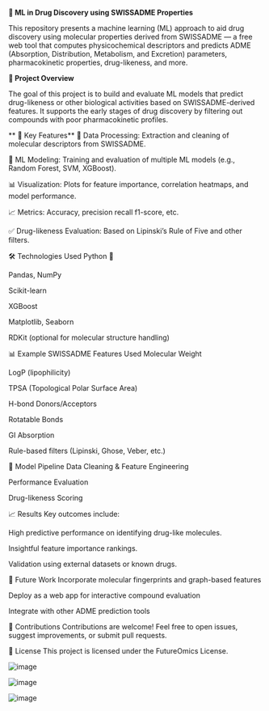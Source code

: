 **🧬 ML in Drug Discovery using SWISSADME Properties**

This repository presents a machine learning (ML) approach to aid drug discovery using molecular properties derived from SWISSADME — a free web tool that computes physicochemical descriptors and predicts ADME (Absorption, Distribution, Metabolism, and Excretion) parameters, pharmacokinetic properties, drug-likeness, and more.

**🚀 Project Overview**

The goal of this project is to build and evaluate ML models that predict drug-likeness or other biological activities based on SWISSADME-derived features. It supports the early stages of drug discovery by filtering out compounds with poor pharmacokinetic profiles.

**
🧪 Key Features**
🧾 Data Processing: Extraction and cleaning of molecular descriptors from SWISSADME.

🤖 ML Modeling: Training and evaluation of multiple ML models (e.g., Random Forest, SVM, XGBoost).

📊 Visualization: Plots for feature importance, correlation heatmaps, and model performance.

📈 Metrics: Accuracy, precision    recall  f1-score, etc.

✅ Drug-likeness Evaluation: Based on Lipinski’s Rule of Five and other filters.

🛠️ Technologies Used
Python 🐍

Pandas, NumPy

Scikit-learn

XGBoost

Matplotlib, Seaborn

RDKit (optional for molecular structure handling)


📊 Example SWISSADME Features Used
Molecular Weight

LogP (lipophilicity)

TPSA (Topological Polar Surface Area)

H-bond Donors/Acceptors

Rotatable Bonds

GI Absorption

Rule-based filters (Lipinski, Ghose, Veber, etc.)

🧠 Model Pipeline
Data Cleaning & Feature Engineering

Performance Evaluation

Drug-likeness Scoring

📈 Results
Key outcomes include:

High predictive performance on identifying drug-like molecules.

Insightful feature importance rankings.

Validation using external datasets or known drugs.

📌 Future Work
Incorporate molecular fingerprints and graph-based features

Deploy as a web app for interactive compound evaluation

Integrate with other ADME prediction tools

🙌 Contributions
Contributions are welcome! Feel free to open issues, suggest improvements, or submit pull requests.

📄 License
This project is licensed under the FutureOmics License.


![image](https://github.com/user-attachments/assets/881df426-42e4-4756-86b9-23e4f923bced)



![image](https://github.com/user-attachments/assets/5b153ce1-3a8b-47a0-8427-479780791e23)


![image](https://github.com/user-attachments/assets/f1e7069d-22b0-4c8b-8623-ccbfbd510ffb)

